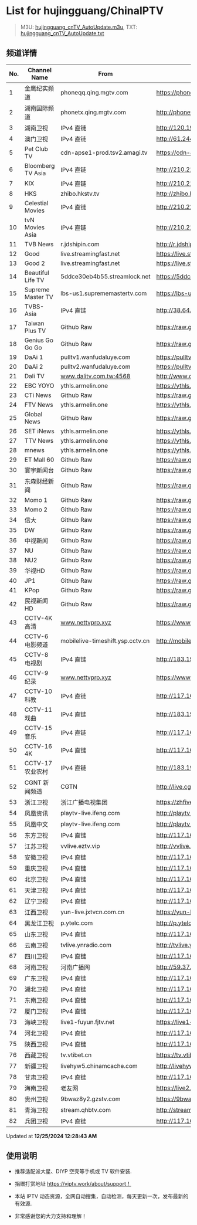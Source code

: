 # List for **hujingguang/ChinaIPTV**

> M3U: [hujingguang_cnTV_AutoUpdate.m3u](./hujingguang_cnTV_AutoUpdate.m3u ), TXT: [hujingguang_cnTV_AutoUpdate.txt](./txt/hujingguang_cnTV_AutoUpdate.txt )

## 频道详情

| No. | Channel Name | From | Source |
| --- | ------------ | ---- | ------ |
| 1 | 金鹰纪实频道 | phoneqq.qing.mgtv.com | <https://phoneqq.qing.mgtv.com/nn_live/nn_x64/dWlwPTEwMy4zOS4yMjYuMTAwJnFpZD0mY2RuZXhfaWQ9cXFfcGhvbmVfbGl2ZSZzPWNiY2M1ZTA4Mzk5MGQwMTRkMjk3ZGZiMGM5ZGJlMDZhJnVpZD0mdXVpZD00YWE0MzBlZDRhOThiNDRlYmZkZWM0N2U3MmVmNDA0Ny02NzI3ZTI2NCZ2PTImYXM9MCZlcz0xNzM1MDc2NTA1/JYJSMPP360.m3u8> |
| 2 | 湖南国际频道 | phonetx.qing.mgtv.com | <http://phonetx.qing.mgtv.com/nn_live/nn_x64/dWlwPTEwMy4zOS4yMjYuMTAwJnFpZD0mY2RuZXhfaWQ9dHhfcGhvbmVfbGl2ZSZzPTQyNzk0OTJiNDQxODIwMGFiOWMzMTYyNzI2MjJmYmVjJnVpZD0mdXVpZD1kNmFkOWU2MDFhZDI2MmFlYmY2ODIxMjgwYjY2NDY1Yy02NzI3ZTI2NCZ2PTImYXM9MCZlcz0xNzM1MDc3OTc5/HNGJMPP360.m3u8> |
| 3 | 湖南卫视 | IPv4 直链 | <http://120.196.232.43:8088/rrs03.hw.gmcc.net/PLTV/651/224/3221226698/1.m3u8> |
| 4 | 澳门卫视 | IPv4 直链 | <http://61.244.22.4/ch1/ch1.live/playlist.m3u8> |
| 5 | Pet Club TV | cdn-apse1-prod.tsv2.amagi.tv | <https://cdn-apse1-prod.tsv2.amagi.tv/linear/amg01076-lightningintern-petclub-samsungnz/playlist.m3u8> |
| 6 | Bloomberg TV Asia | IPv4 直链 | <http://210.210.155.37/dr9445/h/h03/index.m3u8> |
| 7 | KIX | IPv4 直链 | <http://210.210.155.37/dr9445/h/h07/index.m3u8> |
| 8 | HKS | zhibo.hkstv.tv | <http://zhibo.hkstv.tv/livestream/mutfysrq/playlist.m3u8> |
| 9 | Celestial Movies | IPv4 直链 | <http://210.210.155.37/dr9445/h/h14/index.m3u8> |
| 10 | tvN Movies Asia | IPv4 直链 | <http://210.210.155.37/dr9445/h/h21/index.m3u8> |
| 11 | TVB News | r.jdshipin.com | <http://r.jdshipin.com/CkuBd> |
| 12 | Good | live.streamingfast.net | <https://live.streamingfast.net/osmflivech1.m3u8> |
| 13 | Good 2 | live.streamingfast.net | <https://live.streamingfast.net/osmflivech2.m3u8> |
| 14 | Beautiful Life TV | 5ddce30eb4b55.streamlock.net | <https://5ddce30eb4b55.streamlock.net/bltvhd/bltv1/playlist.m3u8> |
| 15 | Supreme Master TV | lbs-us1.suprememastertv.com | <https://lbs-us1.suprememastertv.com/720p.m3u8> |
| 16 | TVBS-Asia | IPv4 直链 | <http://38.64.72.148/hls/modn/list/4005/playlist.m3u8> |
| 17 | Taiwan Plus TV | Github Raw | <https://raw.githubusercontent.com/ChiSheng9/iptv/master/TV78.m3u8> |
| 18 | Genius Go Go Go | Github Raw | <https://raw.githubusercontent.com/ChiSheng9/iptv/master/TV26.m3u8> |
| 19 | DaAi 1 | pulltv1.wanfudaluye.com | <https://pulltv1.wanfudaluye.com/live/tv1.m3u8> |
| 20 | DaAi 2 | pulltv2.wanfudaluye.com | <https://pulltv2.wanfudaluye.com/live/tv2.m3u8> |
| 21 | Dali TV | www.dalitv.com.tw:4568 | <http://www.dalitv.com.tw:4568/live/dali/index.m3u8> |
| 22 | EBC YOYO | ythls.armelin.one | <https://ythls.armelin.one/channel/UCiWRSesvSYmY7YOyz0tv_zQ.m3u8> |
| 23 | CTi News | Github Raw | <https://raw.githubusercontent.com/ChiSheng9/iptv/master/TV28.m3u8> |
| 24 | FTV News | ythls.armelin.one | <https://ythls.armelin.one/channel/UC2VmWn8dAqkzlQqvy02E1PA.m3u8> |
| 25 | Global News | Github Raw | <https://raw.githubusercontent.com/ChiSheng9/iptv/master/TV02.m3u8> |
| 26 | SET iNews | ythls.armelin.one | <https://ythls.armelin.one/channel/UCoNYj9OFHZn3ACmmeRCPwbA.m3u8> |
| 27 | TTV News | ythls.armelin.one | <https://ythls.armelin.one/channel/UC8ROUUjHzEQm-ndb69CX8Ww.m3u8> |
| 28 | mnews | ythls.armelin.one | <https://ythls.armelin.one/channel/UC4LjkybVKXCDlneVXlKAbmw.m3u8> |
| 29 | ET Mall 60 | Github Raw | <https://raw.githubusercontent.com/ChiSheng9/iptv/master/TV18.m3u8> |
| 30 | 寰宇新闻台 | Github Raw | <https://raw.githubusercontent.com/ChiSheng9/iptv/master/TV02.m3u8> |
| 31 | 东森财经新闻 | Github Raw | <https://raw.githubusercontent.com/ChiSheng9/iptv/master/TV03.m3u8> |
| 32 | Momo 1 | Github Raw | <https://raw.githubusercontent.com/ChiSheng9/iptv/master/TV04.m3u8> |
| 33 | Momo 2 | Github Raw | <https://raw.githubusercontent.com/ChiSheng9/iptv/master/TV05.m3u8> |
| 34 | 信大 | Github Raw | <https://raw.githubusercontent.com/ChiSheng9/iptv/master/TV07.m3u8> |
| 35 | DW | Github Raw | <https://raw.githubusercontent.com/ChiSheng9/iptv/master/TV08.m3u8> |
| 36 | 中视新闻 | Github Raw | <https://raw.githubusercontent.com/ChiSheng9/iptv/master/TV09.m3u8> |
| 37 | NU | Github Raw | <https://raw.githubusercontent.com/ChiSheng9/iptv/master/TV10.m3u8> |
| 38 | NU2 | Github Raw | <https://raw.githubusercontent.com/ChiSheng9/iptv/master/TV14.m3u8> |
| 39 | 华视HD | Github Raw | <https://raw.githubusercontent.com/ChiSheng9/iptv/master/TV12.m3u8> |
| 40 | JP1 | Github Raw | <https://raw.githubusercontent.com/ChiSheng9/iptv/master/TV15.m3u8> |
| 41 | KPop | Github Raw | <https://raw.githubusercontent.com/ChiSheng9/iptv/master/TV16.m3u8> |
| 42 | 民视新闻HD | Github Raw | <https://raw.githubusercontent.com/ChiSheng9/iptv/master/TV17.m3u8> |
| 43 | CCTV-4K 高清 | www.nettvpro.xyz | <https://www.nettvpro.xyz/player/videojs.php?url=https://liveop.cctv.cn/hls/4KHD/playlist.m3u8> |
| 44 | CCTV-6 电影频道 | mobilelive-timeshift.ysp.cctv.cn | <http://mobilelive-timeshift.ysp.cctv.cn/timeshift/ysp/2013693901/timeshift.m3u8?delay=0> |
| 45 | CCTV-8 电视剧 | IPv4 直链 | <http://183.196.25.171:808/hls/77/index.m3u8> |
| 46 | CCTV-9 纪录 | www.nettvpro.xyz | <https://www.nettvpro.xyz/player/videojs.php?url=http://117.161.12.116/live/program/live/cctv9hd8m/8000000/mnf.m3u8> |
| 47 | CCTV-10 科教 | IPv4 直链 | <http://117.161.12.116/live/program/live/cctv10hd/2300000/mnf.m3u8> |
| 48 | CCTV-11 戏曲 | IPv4 直链 | <http://183.196.25.171:808/hls/11/index.m3u8> |
| 49 | CCTV-15 音乐 | IPv4 直链 | <http://117.161.12.116/live/program/live/cctvyy/1300000/mnf.m3u8> |
| 50 | CCTV-16 4K | IPv4 直链 | <http://117.161.12.116/live/program/live/cctv16hd8m/8000000/mnf.m3u8> |
| 51 | CCTV-17 农业农村 | IPv4 直链 | <http://183.196.25.171:808/hls/93/index.m3u8> |
| 52 | CGNT 新闻频道 | CGTN | <http://live.cgtn.com/1000/prog_index.m3u8> |
| 53 | 浙江卫视 | 浙江广播电视集团 | <https://zhfivel02.cztv.com/channel01/720p.m3u8?auth_key=1735057077-0a8e7d7e61336625f4169250ed1c41f2-0-a8abc622487a599103bb4094e58f15bc> |
| 54 | 凤凰资讯 | playtv-live.ifeng.com | <http://playtv-live.ifeng.com/live/06OLEEWQKN4_audio.m3u8> |
| 55 | 凤凰中文 | playtv-live.ifeng.com | <http://playtv-live.ifeng.com/live/06OLEGEGM4G_audio.m3u8> |
| 56 | 东方卫视 | IPv4 直链 | <http://117.161.12.116/live/program/live/hddfws/2300000/mnf.m3u8> |
| 57 | 江苏卫视 | vvlive.eztv.vip | <http://vvlive.eztv.vip/hwsstnew/hwsstnew.m3u8?auth_key=1710810832-0-0-70d15b6eab3c5342adefba848a4d9067> |
| 58 | 安徽卫视 | IPv4 直链 | <http://117.161.12.116/live/program/live/ahwshd/2300000/mnf.m3u8> |
| 59 | 重庆卫视 | IPv4 直链 | <http://117.161.12.116/live/program/live/cqws/1300000/mnf.m3u8> |
| 60 | 北京卫视 | IPv4 直链 | <http://117.161.12.116/live/program/live/bjwshd/2300000/mnf.m3u8> |
| 61 | 天津卫视 | IPv4 直链 | <http://117.161.12.116/live/program/live/tjwshd/2300000/mnf.m3u8> |
| 62 | 辽宁卫视 | IPv4 直链 | <http://117.161.12.116/live/program/live/lnwshd/2300000/mnf.m3u8> |
| 63 | 江西卫视 | yun-live.jxtvcn.com.cn | <https://yun-live.jxtvcn.com.cn/live-jxtv/tv_jxtv1.m3u8?source=pc&t=173505718139440&token=e7abc5b2966df5d13aa96df82529b02d> |
| 64 | 黑龙江卫视 | p.ytelc.com | <http://p.ytelc.com/videojs.php?id=https://idclive.hljtv.com:4430/live/hljws_own.m3u8> |
| 65 | 山东卫视 | IPv4 直链 | <http://117.161.12.116/live/program/live/sdwshd/2300000/mnf.m3u8> |
| 66 | 云南卫视 | tvlive.ynradio.com | <http://tvlive.ynradio.com/live/yunnanweishi/chunks.m3u8> |
| 67 | 四川卫视 | IPv4 直链 | <http://117.161.12.116/live/program/live/scws/1300000/mnf.m3u8> |
| 68 | 河南卫视 | 河南广播网 | <http://59.37.82.21/tvcdn.stream3.hndt.com/tv/65c4a6d5017e1000b2b6ea2500000000_transios/playlist.m3u8?wsSecret=7dd4531e334556225b6628b2818a9bd8&wsTime=1735059152&wsSession=35c6d634c6027552422141e5-173505719227717&wsIPSercert=f1ed5e80c31ab65580d88c6bbb451005&wsiphost=local&wsBindIP=1> |
| 69 | 广东卫视 | IPv4 直链 | <http://117.161.12.116/live/program/live/gdwshd/2300000/mnf.m3u8> |
| 70 | 湖北卫视 | IPv4 直链 | <http://117.161.12.116/live/program/live/hbwshd/2300000/mnf.m3u8> |
| 71 | 东南卫视 | IPv4 直链 | <http://117.161.12.116/live/program/live/dnwshd/2300000/mnf.m3u8> |
| 72 | 厦门卫视 | IPv4 直链 | <http://117.161.12.116/live/program/live/xmws/1300000/mnf.m3u8> |
| 73 | 海峡卫视 | live1-fuyun.fjtv.net | <https://live1-fuyun.fjtv.net/haixiapd/hd/live.m3u8?_upt=e802acac1735066439> |
| 74 | 河北卫视 | IPv4 直链 | <http://117.161.12.116/live/program/live/hbws/1300000/mnf.m3u8> |
| 75 | 陕西卫视 | IPv4 直链 | <http://117.161.12.116/live/program/live/sxws/1300000/mnf.m3u8> |
| 76 | 西藏卫视 | tv.vtibet.cn | <https://tv.vtibet.cn/live/h701F9MpxzPDyE.m3u8?secret=f1e5c05d2749e30f033e2b2e76106e4f&time=676adf3f> |
| 77 | 新疆卫视 | livehyw5.chinamcache.com | <http://livehyw5.chinamcache.com/hyw/zb01.m3u8?txSecret=ac4608d03b3fec4557d137827a3f4bb6&txTime=95A66655> |
| 78 | 甘肃卫视 | IPv4 直链 | <http://117.161.12.116/live/program/live/gsws/1300000/mnf.m3u8> |
| 79 | 海南卫视 | 老友网 | <https://live2.hnntv.cn/srs/tv/lywsgq.m3u8?_upt=2b0408991735058562> |
| 80 | 贵州卫视 | 9bwaz8y2.gzstv.com | <https://9bwaz8y2.gzstv.com/live/CH01_lo.m3u8?txSecret=04e9eeda1e511ae5f26ea5ddf8238c9e&txTime=676AD97C> |
| 81 | 青海卫视 | stream.qhbtv.com | <http://stream.qhbtv.com/qhws/sd/live.m3u8?_upt=99e877cd1735060012> |
| 82 | 兵团卫视 | IPv4 直链 | <http://117.161.12.116/live/program/live/btws/1300000/mnf.m3u8> |

Updated at **12/25/2024 12:28:43 AM**

## 使用说明

- 推荐适配派大星、DIYP 空壳等手机或 TV 软件安装.

- 捐赠打赏地址 <https://viptv.work/about/support！>

- 本站 IPTV 动态资源，全网自动搜集，自动检测，每天更新一次，发布最新的有效源.

- 非常感谢您的大力支持和理解！
